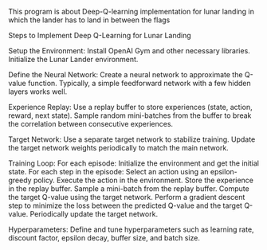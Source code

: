 This program is about Deep-Q-learning implementation for lunar landing in which the lander has to land in between the flags

Steps to Implement Deep Q-Learning for Lunar Landing

Setup the Environment:
Install OpenAI Gym and other necessary libraries.
Initialize the Lunar Lander environment.

Define the Neural Network:
Create a neural network to approximate the Q-value function. Typically, a simple feedforward network with a few hidden layers works well.

Experience Replay:
Use a replay buffer to store experiences (state, action, reward, next state).
Sample random mini-batches from the buffer to break the correlation between consecutive experiences.

Target Network:
Use a separate target network to stabilize training.
Update the target network weights periodically to match the main network.

Training Loop:
For each episode:
Initialize the environment and get the initial state.
For each step in the episode:
Select an action using an epsilon-greedy policy.
Execute the action in the environment.
Store the experience in the replay buffer.
Sample a mini-batch from the replay buffer.
Compute the target Q-value using the target network.
Perform a gradient descent step to minimize the loss between the predicted Q-value and the target Q-value.
Periodically update the target network.

Hyperparameters:
Define and tune hyperparameters such as learning rate, discount factor, epsilon decay, buffer size, and batch size.
